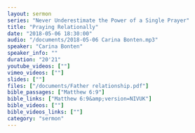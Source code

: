 ```yaml
---
layout: sermon
series: "Never Underestimate the Power of a Single Prayer"
title: "Praying Relationally"
date: "2018-05-06 18:30:00"
audio: "/documents/2018-05-06 Carina Bonten.mp3"
speaker: "Carina Bonten"
speaker_info: ""
duration: "20'21"
youtube_videos: [""]
vimeo_videos: [""]
slides: [""]
files: ["/documents/Father relationship.pdf"]
bible_passages: ["Matthew 6:9"]
bible_links: ["Matthew 6:9&amp;version=NIVUK"]
bible_videos: [""]
bible_videos_links: [""]
category: "sermon"
---
```


